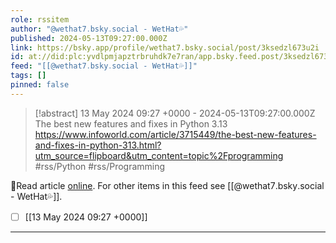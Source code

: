 ```yaml
---
role: rssitem
author: "@wethat7․bsky․social - WetHat💦"
published: 2024-05-13T09:27:00.000Z
link: https://bsky.app/profile/wethat7.bsky.social/post/3ksedzl673u2i
id: at://did:plc:yvdlpmjapztrbruhdk7e7ran/app.bsky.feed.post/3ksedzl673u2i
feed: "[[@wethat7․bsky․social - WetHat💦]]"
tags: []
pinned: false
---
```

> [!abstract] 13 May 2024 09:27 +0000 - 2024-05-13T09:27:00.000Z
> The best new features and fixes in Python 3.13 https://www.infoworld.com/article/3715449/the-best-new-features-and-fixes-in-python-313.html?utm_source=flipboard&utm_content=topic%2Fprogramming #rss/Python #rss/Programming

🔗Read article [online](https://bsky.app/profile/wethat7.bsky.social/post/3ksedzl673u2i). For other items in this feed see [[@wethat7․bsky․social - WetHat💦]].

- [ ] [[13 May 2024 09꞉27 +0000]]
- - -
